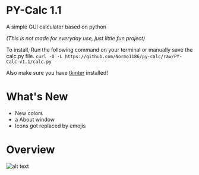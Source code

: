 # PY-Calc 1.1
A simple GUI calculator based on python

*(This is not made for everyday use, just little fun project)*

To install, Run the following command on your terminal or manually save the calc.py file.
`curl -O -L https://github.com/Normo1186/py-calc/raw/PY-Calc-v1.1/calc.py`

Also make sure you have [tkinter](https://docs.python.org/3/library/tkinter.html) installed!

# What's New

- New colors
- a About window
- Icons got replaced by emojis

# Overview

![alt text](https://github.com/Normo1186/py-calc/blob/PY-Calc-v1.1/overview/overview.png?raw=true)
